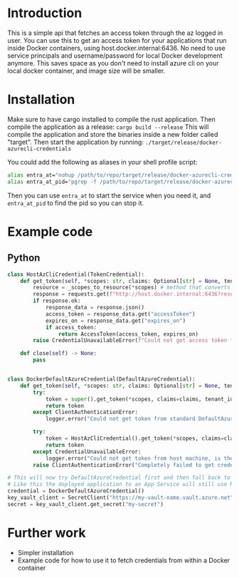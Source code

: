 # Introduction
This is a simple api that fetches an access token through the az logged in user. You can use this to get an access token for your applications that run inside Docker containers,
using host.docker.internal:6436. No need to use service principals and username/password for local Docker development anymore. This saves space as you don't need to install azure cli
on your local docker container, and image size will be smaller.
# Installation
Make sure to have cargo installed to compile the rust application. Then compile the application as a release:
```cargo build --release```
This will compile the application and store the binaries inside a new folder called "target".
Then start the application by running: `./target/release/docker-azurecli-credentials`

You could add the following as aliases in your shell profile script:
```sh
alias entra_at="nohup /path/to/repo/target/release/docker-azurecli-credentials >/dev/null 2>&1 &"
alias entra_at_pid="pgrep -f /path/to/repo/target/release/docker-azurecli-credentials"
```
Then you can use `entra_at` to start the service when you need it, and `entra_at_pid` to find the pid so you can stop it.

# Example code
## Python
``` python
class HostAzCliCredential(TokenCredential):
    def get_token(self, *scopes: str, claims: Optional[str] = None, tenant_id: Optional[str] = None, **kwargs: Any) -> AccessToken:
        resource = _scopes_to_resource(*scopes) # method that converts the scopes to proper resource identifier in the idp
        response = requests.get(f"http://host.docker.internal:6436?resource={resource}")
        if response.ok:
            response_data = response.json()
            access_token = response_data.get("accessToken")
            expires_on = response_data.get("expires_on")
            if access_token:
                return AccessToken(access_token, expires_on)
        raise CredentialUnavailableError(f"Could not get access token from host.docker.internal:6436, resource: {resource}. Make sure the service to get tokens is running.")

    def close(self) -> None:
        pass


class DockerDefaultAzureCredential(DefaultAzureCredential):
    def get_token(self, *scopes: str, claims: Optional[str] = None, tenant_id: Optional[str] = None, **kwargs: Any) -> AccessToken:
        try:
            token = super().get_token(*scopes, claims=claims, tenant_id=tenant_id, **kwargs)
            return token
        except ClientAuthenticationError:
            logger.error("Could not get token from standard DefaultAzureCredential, trying to get access token from host machine...")

        try:
            token = HostAzCliCredential().get_token(*scopes, claims=claims, tenant_id=tenant_id, **kwargs)
            return token
        except CredentialUnavailableError:
            logger.error("Could not get token from host machine, is the entra_at service running?")
        raise ClientAuthenticationError("Completely failed to get credentials")

# This will now try DefaultAzureCredential first and then fall back to the host machines azure cli to get access token
# Like this the deployed application to an App Service will still use ManagedIdentityCredential as usual
credential = DockerDefaultAzureCredential()
key_vault_client = SecretClient("https://my-vault-name.vault.azure.net", credential)
secret = key_vault_client.get_secret("my-secret")
```
# Further work
- Simpler installation
- Example code for how to use it to fetch credentials from within a Docker container
